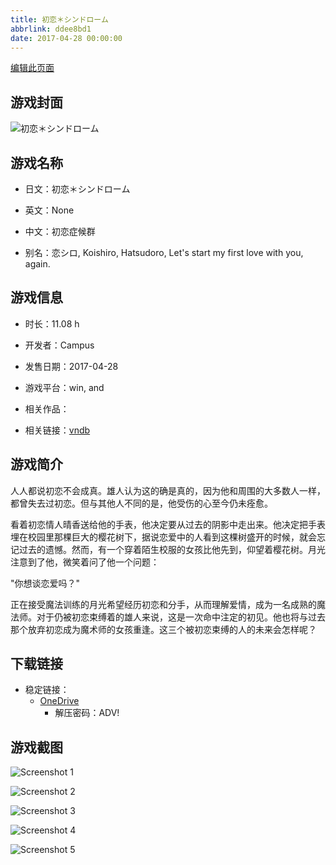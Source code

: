 ```yaml
---
title: 初恋＊シンドローム
abbrlink: ddee8bd1
date: 2017-04-28 00:00:00
---
```

[编辑此页面](https://github.com/ACG-3/ADV3-source/blob/main/source/_posts/games/%E5%88%9D%E6%81%8B%EF%BC%8A%E3%82%B7%E3%83%B3%E3%83%89%E3%83%AD%E3%83%BC%E3%83%A0.md)

## 游戏封面

![初恋＊シンドローム](https://pan.timero.xyz/d/onedrive/img_lib_001/%E5%88%9D%E6%81%8B%EF%BC%8A%E3%82%B7%E3%83%B3%E3%83%89%E3%83%AD%E3%83%BC%E3%83%A0_cover.avif)


## 游戏名称

- 日文：初恋＊シンドローム
- 英文：None
- 中文：初恋症候群

- 别名：恋シロ, Koishiro, Hatsudoro, Let's start my first love with you, again.


## 游戏信息

- 时长：11.08 h
- 开发者：Campus
- 发售日期：2017-04-28
- 游戏平台：win, and
- 相关作品：

- 相关链接：[vndb](https://vndb.org/v20432)


## 游戏简介

人人都说初恋不会成真。雄人认为这的确是真的，因为他和周围的大多数人一样，都曾失去过初恋。但与其他人不同的是，他受伤的心至今仍未痊愈。

看着初恋情人晴香送给他的手表，他决定要从过去的阴影中走出来。他决定把手表埋在校园里那棵巨大的樱花树下，据说恋爱中的人看到这棵树盛开的时候，就会忘记过去的遗憾。然而，有一个穿着陌生校服的女孩比他先到，仰望着樱花树。月光注意到了他，微笑着问了他一个问题：

"你想谈恋爱吗？"

正在接受魔法训练的月光希望经历初恋和分手，从而理解爱情，成为一名成熟的魔法师。对于仍被初恋束缚着的雄人来说，这是一次命中注定的初见。他也将与过去那个放弃初恋成为魔术师的女孩重逢。这三个被初恋束缚的人的未来会怎样呢？




## 下载链接

- 稳定链接：
    - [OneDrive](https://pan.timero.xyz/onedrive/adv_lib_001/%E5%88%9D%E6%81%8B%EF%BC%8A%E3%82%B7%E3%83%B3%E3%83%89%E3%83%AD%E3%83%BC%E3%83%A0)
        - 解压密码：ADV!



## 游戏截图


![Screenshot 1](https://pan.timero.xyz/d/onedrive/img_lib_001/%E5%88%9D%E6%81%8B%EF%BC%8A%E3%82%B7%E3%83%B3%E3%83%89%E3%83%AD%E3%83%BC%E3%83%A0_Screenshot_1.avif)

![Screenshot 2](https://pan.timero.xyz/d/onedrive/img_lib_001/%E5%88%9D%E6%81%8B%EF%BC%8A%E3%82%B7%E3%83%B3%E3%83%89%E3%83%AD%E3%83%BC%E3%83%A0_Screenshot_2.avif)

![Screenshot 3](https://pan.timero.xyz/d/onedrive/img_lib_001/%E5%88%9D%E6%81%8B%EF%BC%8A%E3%82%B7%E3%83%B3%E3%83%89%E3%83%AD%E3%83%BC%E3%83%A0_Screenshot_3.avif)

![Screenshot 4](https://pan.timero.xyz/d/onedrive/img_lib_001/%E5%88%9D%E6%81%8B%EF%BC%8A%E3%82%B7%E3%83%B3%E3%83%89%E3%83%AD%E3%83%BC%E3%83%A0_Screenshot_4.avif)

![Screenshot 5](https://pan.timero.xyz/d/onedrive/img_lib_001/%E5%88%9D%E6%81%8B%EF%BC%8A%E3%82%B7%E3%83%B3%E3%83%89%E3%83%AD%E3%83%BC%E3%83%A0_Screenshot_5.avif)


